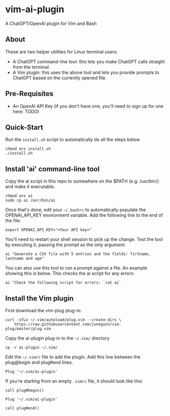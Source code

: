 # vim-ai-plugin
A ChatGPT/OpenAI plugin for Vim and Bash

## About
These are two helper utilities for Linux terminal users:
* A ChatGPT command-line tool: this lets you make ChatGPT calls straight from the terminal.
* A Vim plugin: this uses the above tool and lets you provide prompts to ChatGPT based on the currently opened file.

## Pre-Requisites
* An OpenAI API Key (if you don't have one, you'll need to sign up for one here: TODO)

## Quick-Start
Run the ```install.sh``` script to automatically do all the steps below
```
chmod a+x install.sh
./install.sh
```

## Install 'ai' command-line tool
Copy the ai script in this repo to somewhere on the $PATH (e.g. /usr/bin/) and make it executable.
```
chmod a+x ai
sudo cp ai /usr/bin/ai
```
Once that's done, edit your ```~/.bashrc``` to automatically populate the OPENAI_API_KEY environment variable.  Add the following line to the end of the file:
```
export OPENAI_API_KEY="<Your API key>"
```
You'll need to restart your shell session to pick up the change.
Test the tool by executing it, passing the prompt as the only argument:
```
ai "Generate a CSV file with 5 entries and the fields: firtname, lastname and age"
```
You can also use this tool to run a prompt against a file.  An example showing this is below.  This checks the ai script for any errors:
```
ai "Check the following script for errors: `cat ai`
```
## Install the Vim plugin
First download the vim-plug plug-in:
```
curl -sfLo ~/.vim/autoload/plug.vim --create-dirs \
	https://raw.githubusercontent.com/junegunn/vim-plug/master/plug.vim
```
Copy the ai-plugin plug-in to the ```~/.vim/``` drectory
```
cp -r ai-plugin ~/.vim/
```
Edit the ```~/.vimrc``` file to add the plugin.  Add this line between the plug@begin and plug#end lines.
```
Plug '~/.vim/ai-plugin'
```
If you're starting from an empty ```.vimrc``` file, it should look like this:
```
call plug#begin()

Plug '~/.vim/ai-plugin'

call plug#end()
```
